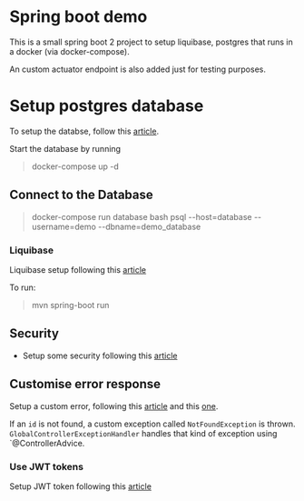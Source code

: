 # Spring boot demo

This is a small spring boot 2 project to setup liquibase, postgres that runs in a docker (via docker-compose).

An custom actuator endpoint is also added just for testing purposes.

# Setup postgres database

To setup the databse, follow this [article](https://medium.com/analytics-vidhya/getting-started-with-postgresql-using-docker-compose-34d6b808c47c).

Start the database by running
>docker-compose up -d

## Connect to the Database

> docker-compose run database bash
> psql --host=database --username=demo --dbname=demo_database

### Liquibase

Liquibase setup following this [article](https://javadeveloperzone.com/spring-boot/spring-boot-liquibase-example/)

To run:
>mvn spring-boot run


## Security

* Setup some security following this [article](https://www.callicoder.com/spring-boot-actuator/#securing-actuator-endpoints-with-spring-security)

## Customise error response

Setup a custom error, following this [article](https://dzone.com/articles/customize-error-responses-in-spring-boot) and this [one](https://www.baeldung.com/global-error-handler-in-a-spring-rest-api). 

If an `id` is not found, a custom exception called `NotFoundException` is thrown.
`GlobalControllerExceptionHandler` handles that kind of exception using `@ControllerAdvice.


### Use JWT tokens

Setup JWT token following this [article](https://www.javainuse.com/spring/boot-jwt)
